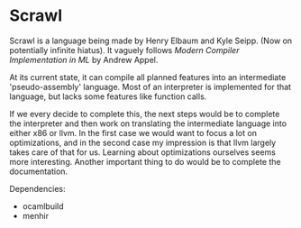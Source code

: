 # Scrawl

Scrawl is a language being made by Henry Elbaum and Kyle Seipp. (Now on
potentially infinite hiatus). It vaguely follows *Modern Compiler Implementation
in ML* by Andrew Appel.

At its current state, it can compile all planned features into an intermediate
'pseudo-assembly' language. Most of an interpreter is implemented for that language, but
lacks some features like function calls.

If we every decide to complete this, the next steps would be to complete the
interpreter and then work on translating the intermediate language into either
x86 or llvm. In the first case we would want to focus a lot on optimizations,
and in the second case my impression is that llvm largely takes care of that for
us. Learning about optimizations ourselves seems more interesting. Another
important thing to do would be to complete the documentation.

Dependencies:
  - ocamlbuild
  - menhir
